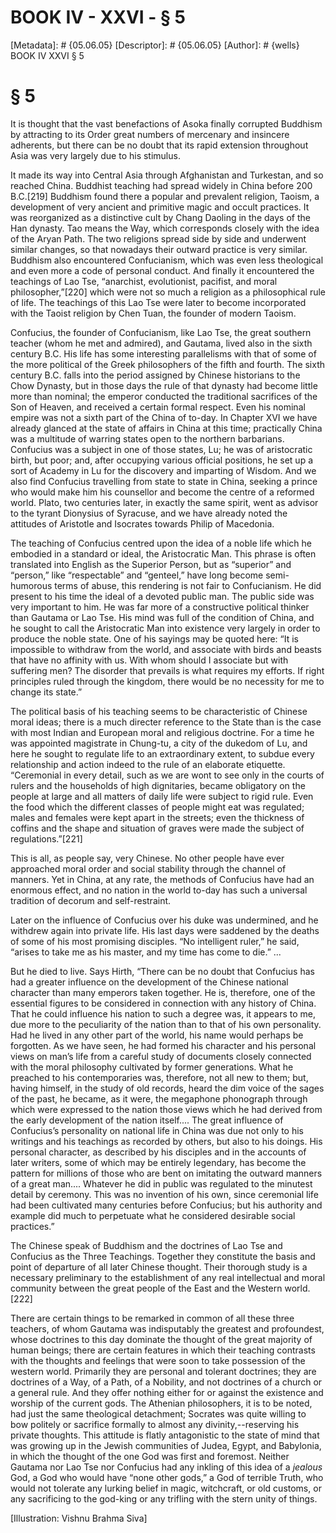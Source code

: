 # BOOK IV - XXVI - § 5
[Metadata]: # {05.06.05}
[Descriptor]: # {05.06.05}
[Author]: # {wells}
BOOK IV
XXVI
§ 5
# § 5
It is thought that the vast benefactions of Asoka finally corrupted Buddhism by
attracting to its Order great numbers of mercenary and insincere adherents, but
there can be no doubt that its rapid extension throughout Asia was very largely
due to his stimulus.

It made its way into Central Asia through Afghanistan and Turkestan, and so
reached China. Buddhist teaching had spread widely in China before 200
B.C.[219] Buddhism found there a popular and prevalent religion, Taoism, a
development of very ancient and primitive magic and occult practices. It was
reorganized as a distinctive cult by Chang Daoling in the days of the Han
dynasty. Tao means the Way, which corresponds closely with the idea of the
Aryan Path. The two religions spread side by side and underwent similar
changes, so that nowadays their outward practice is very similar. Buddhism also
encountered Confucianism, which was even less theological and even more a code
of personal conduct. And finally it encountered the teachings of Lao Tse,
“anarchist, evolutionist, pacifist, and moral philosopher,”[220] which were not
so much a religion as a philosophical rule of life. The teachings of this Lao
Tse were later to become incorporated with the Taoist religion by Chen Tuan,
the founder of modern Taoism.

Confucius, the founder of Confucianism, like Lao Tse, the great southern
teacher (whom he met and admired), and Gautama, lived also in the sixth century
B.C. His life has some interesting parallelisms with that of some of the more
political of the Greek philosophers of the fifth and fourth. The sixth century
B.C. falls into the period assigned by Chinese historians to the Chow Dynasty,
but in those days the rule of that dynasty had become little more than nominal;
the emperor conducted the traditional sacrifices of the Son of Heaven, and
received a certain formal respect. Even his nominal empire was not a sixth part
of the China of to-day. In Chapter XVI we have already glanced at the state of
affairs in China at this time; practically China was a multitude of warring
states open to the northern barbarians. Confucius was a subject in one of those
states, Lu; he was of aristocratic birth, but poor; and, after occupying
various official positions, he set up a sort of Academy in Lu for the discovery
and imparting of Wisdom. And we also find Confucius travelling from state to
state in China, seeking a prince who would make him his counsellor and become
the centre of a reformed world. Plato, two centuries later, in exactly the same
spirit, went as advisor to the tyrant Dionysius of Syracuse, and we have
already noted the attitudes of Aristotle and Isocrates towards Philip of
Macedonia.

The teaching of Confucius centred upon the idea of a noble life which he
embodied in a standard or ideal, the Aristocratic Man. This phrase is often
translated into English as the Superior Person, but as “superior” and “person,”
like “respectable” and “genteel,” have long become semi-humorous terms of
abuse, this rendering is not fair to Confucianism. He did present to his time
the ideal of a devoted public man. The public side was very important to him.
He was far more of a constructive political thinker than Gautama or Lao Tse.
His mind was full of the condition of China, and he sought to call the
Aristocratic Man into existence very largely in order to produce the noble
state. One of his sayings may be quoted here: “It is impossible to withdraw
from the world, and associate with birds and beasts that have no affinity with
us. With whom should I associate but with suffering men? The disorder that
prevails is what requires my efforts. If right principles ruled through the
kingdom, there would be no necessity for me to change its state.”

The political basis of his teaching seems to be characteristic of Chinese moral
ideas; there is a much directer reference to the State than is the case with
most Indian and European moral and religious doctrine. For a time he was
appointed magistrate in Chung-tu, a city of the dukedom of Lu, and here he
sought to regulate life to an extraordinary extent, to subdue every
relationship and action indeed to the rule of an elaborate etiquette.
“Ceremonial in every detail, such as we are wont to see only in the courts of
rulers and the households of high dignitaries, became obligatory on the people
at large and all matters of daily life were subject to rigid rule. Even the
food which the different classes of people might eat was regulated; males and
females were kept apart in the streets; even the thickness of coffins and the
shape and situation of graves were made the subject of regulations.”[221]

This is all, as people say, very Chinese. No other people have ever approached
moral order and social stability through the channel of manners. Yet in China,
at any rate, the methods of Confucius have had an enormous effect, and no
nation in the world to-day has such a universal tradition of decorum and
self-restraint.

Later on the influence of Confucius over his duke was undermined, and he
withdrew again into private life. His last days were saddened by the deaths of
some of his most promising disciples. “No intelligent ruler,” he said, “arises
to take me as his master, and my time has come to die.” ...

But he died to live. Says Hirth, “There can be no doubt that Confucius has had
a greater influence on the development of the Chinese national character than
many emperors taken together. He is, therefore, one of the essential figures to
be considered in connection with any history of China. That he could influence
his nation to such a degree was, it appears to me, due more to the peculiarity
of the nation than to that of his own personality. Had he lived in any other
part of the world, his name would perhaps be forgotten. As we have seen, he had
formed his character and his personal views on man’s life from a careful study
of documents closely connected with the moral philosophy cultivated by former
generations. What he preached to his contemporaries was, therefore, not all new
to them; but, having himself, in the study of old records, heard the dim voice
of the sages of the past, he became, as it were, the megaphone phonograph
through which were expressed to the nation those views which he had derived
from the early development of the nation itself.... The great influence of
Confucius’s personality on national life in China was due not only to his
writings and his teachings as recorded by others, but also to his doings. His
personal character, as described by his disciples and in the accounts of later
writers, some of which may be entirely legendary, has become the pattern for
millions of those who are bent on imitating the outward manners of a great
man.... Whatever he did in public was regulated to the minutest detail by
ceremony. This was no invention of his own, since ceremonial life had been
cultivated many centuries before Confucius; but his authority and example did
much to perpetuate what he considered desirable social practices.”

The Chinese speak of Buddhism and the doctrines of Lao Tse and Confucius as the
Three Teachings. Together they constitute the basis and point of departure of
all later Chinese thought. Their thorough study is a necessary preliminary to
the establishment of any real intellectual and moral community between the
great people of the East and the Western world.[222]

There are certain things to be remarked in common of all these three teachers,
of whom Gautama was indisputably the greatest and profoundest, whose doctrines
to this day dominate the thought of the great majority of human beings; there
are certain features in which their teaching contrasts with the thoughts and
feelings that were soon to take possession of the western world. Primarily they
are personal and tolerant doctrines; they are doctrines of a Way, of a Path, of
a Nobility, and not doctrines of a church or a general rule. And they offer
nothing either for or against the existence and worship of the current gods.
The Athenian philosophers, it is to be noted, had just the same theological
detachment; Socrates was quite willing to bow politely or sacrifice formally to
almost any divinity,--reserving his private thoughts. This attitude is flatly
antagonistic to the state of mind that was growing up in the Jewish communities
of Judea, Egypt, and Babylonia, in which the thought of the one God was first
and foremost. Neither Gautama nor Lao Tse nor Confucius had any inkling of this
idea of a _jealous_ God, a God who would have “none other gods,” a God of
terrible Truth, who would not tolerate any lurking belief in magic, witchcraft,
or old customs, or any sacrificing to the god-king or any trifling with the
stern unity of things.

[Illustration: Vishnu Brahma Siva]

